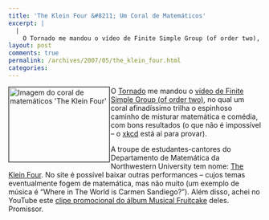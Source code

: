 ```yaml
---
title: 'The Klein Four &#8211; Um Coral de Matemáticos'
excerpt: |
  |
    O Tornado me mandou o vídeo de Finite Simple Group (of order two), no qual um coral afinadíssimo trilha o espinhoso caminho de misturar matemática e comédia, com bons resultados (o que não é impossível - o xkcd está aí...
layout: post
comments: true
permalink: /archives/2007/05/the_klein_four.html
categories:
---
```

<img title="Imagem do coral de matemáticos 'The Klein Four'" src="//chester.me/archives/img/kleinfour.jpg" width="200" height="149" align="left" style="margin-right:2px" border="1" />O [Tornado][1] me mandou o [vídeo de Finite Simple Group (of order two)][2], no qual um coral afinadíssimo trilha o espinhoso caminho de misturar matemática e comédia, com bons resultados (o que não é impossível &#8211; o [xkcd][3] está aí para provar).

A troupe de estudantes-cantores do Departamento de Matemática da Northwestern University tem nome: [The Klein Four][4]. No site é possível baixar outras performances &#8211; cujos temas eventualmente fogem de matemática, mas não muito (um exemplo de música é &#8220;Where in The World is Carmen Sandiego?&#8221;). Além disso, achei no YouTube este [clipe promocional do álbum Musical Fruitcake][5] deles. Promissor.

 [1]: http://claudiofreitas.net/blog/
 [2]: http://www.youtube.com/watch?v=UTby_e4-Rhg
 [3]: http://xkcd.com/
 [4]: http://www.kleinfour.com/
 [5]: http://www.youtube.com/watch?v=d08DGR7FTL8
